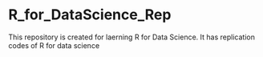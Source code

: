 # R_for_DataScience_Rep
This repository is created for laerning R for Data Science.
It has replication codes of R for data science
